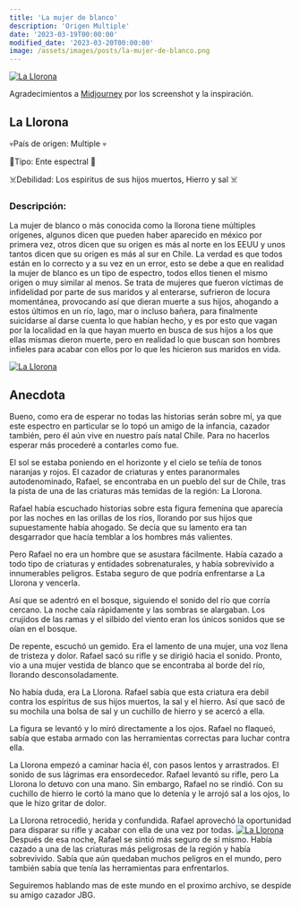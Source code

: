 ```yaml
---
title: 'La mujer de blanco'
description: 'Origen Multiple'
date: '2023-03-19T00:00:00'
modified_date: '2023-03-20T00:00:00'
image: /assets/images/posts/la-mujer-de-blanco.png
---
```


[![La Llorona](@@baseUrl@@/assets/images/posts/la-mujer-de-blanco.png)]()

Agradecimientos a [Midjourney](https://www.midjourney.com/home/?callbackUrl=%2Fapp%2F) por los screenshot y la inspiración.

## La Llorona

💀País de origen: Multiple 💀

👻Tipo: Ente espectral 👻

☠️Debilidad: Los espiritus de sus hijos muertos, Hierro y sal ☠️



### Descripción:
La mujer de blanco o más conocida como la llorona tiene múltiples orígenes, algunos dicen que pueden haber aparecido en méxico por primera vez, otros dicen que su origen es más al norte en los EEUU y unos tantos dicen que su origen es más al sur en Chile. La verdad es que todos están en lo correcto y a su vez en un error, esto se debe a que en realidad la mujer de blanco es un tipo de espectro, todos ellos tienen el mismo origen o muy similar al menos. Se trata de mujeres que fueron víctimas de infidelidad por parte de sus maridos y al enterarse, sufrieron de locura momentánea, provocando así que dieran muerte a sus hijos, ahogando a estos últimos en un río, lago, mar o incluso bañera, para finalmente suicidarse al darse cuenta lo que habían hecho, y es por esto que vagan por la localidad en la que hayan muerto en busca de sus hijos a los que ellas mismas dieron muerte, pero en realidad lo que buscan son hombres infieles para acabar con ellos por lo que les hicieron sus maridos en vida.

[![La Llorona](@@baseUrl@@/assets/images/posts/la-mujer-de-blanco2.png)]()

## Anecdota

Bueno, como era de esperar no todas las historias serán sobre mí, ya que este espectro en particular se lo topó un amigo de la infancia, cazador también, pero él aún vive en nuestro país natal Chile. Para no hacerlos esperar más procederé a contarles como fue.

El sol se estaba poniendo en el horizonte y el cielo se teñía de tonos naranjas y rojos. El cazador de criaturas y entes paranormales autodenominado, Rafael, se encontraba en un pueblo del sur de Chile, tras la pista de una de las criaturas más temidas de la región: La Llorona.

Rafael había escuchado historias sobre esta figura femenina que aparecía por las noches en las orillas de los ríos, llorando por sus hijos que supuestamente había ahogado. Se decía que su lamento era tan desgarrador que hacía temblar a los hombres más valientes.

Pero Rafael no era un hombre que se asustara fácilmente. Había cazado a todo tipo de criaturas y entidades sobrenaturales, y había sobrevivido a innumerables peligros. Estaba seguro de que podría enfrentarse a La Llorona y vencerla.

Así que se adentró en el bosque, siguiendo el sonido del río que corría cercano. La noche caía rápidamente y las sombras se alargaban. Los crujidos de las ramas y el silbido del viento eran los únicos sonidos que se oían en el bosque.

De repente, escuchó un gemido. Era el lamento de una mujer, una voz llena de tristeza y dolor. Rafael sacó su rifle y se dirigió hacia el sonido. Pronto, vio a una mujer vestida de blanco que se encontraba al borde del río, llorando desconsoladamente.

No había duda, era La Llorona. Rafael sabía que esta criatura era debil contra los espíritus de sus hijos muertos, la sal y el hierro. Así que sacó de su mochila una bolsa de sal y un cuchillo de hierro y se acercó a ella.

La figura se levantó y lo miró directamente a los ojos. Rafael no flaqueó, sabía que estaba armado con las herramientas correctas para luchar contra ella.

La Llorona empezó a caminar hacia él, con pasos lentos y arrastrados. El sonido de sus lágrimas era ensordecedor. Rafael levantó su rifle, pero La Llorona lo detuvo con una mano. Sin embargo, Rafael no se rindió. Con su cuchillo de hierro le cortó la mano que lo detenía y le arrojó sal a los ojos, lo que le hizo gritar de dolor.

La Llorona retrocedió, herida y confundida. Rafael aprovechó la oportunidad para disparar su rifle y acabar con ella de una vez por todas.
[![La Llorona](@@baseUrl@@/assets/images/posts/la-mujer-de-blanco3.png)]()
Después de esa noche, Rafael se sintió más seguro de sí mismo. Había cazado a una de las criaturas más peligrosas de la región y había sobrevivido. Sabía que aún quedaban muchos peligros en el mundo, pero también sabía que tenía las herramientas para enfrentarlos.

Seguiremos hablando mas de este mundo en el proximo archivo, se despide su amigo cazador JBG.
